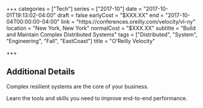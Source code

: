 +++
categories = ["Tech"]
series = ["2017-10"]
date = "2017-10-01T19:13:02-04:00"
draft = false
earlyCost = "$XXX.XX"
end = "2017-10-04T00:00:00-04:00"
link = "https://conferences.oreilly.com/velocity/vl-ny"
location = "New York, New York"
normalCost = "$XXX.XX"
subtitle = "Build and Maintain Complex Distributed Systems"
tags = ["Distributed", "System", "Engineering", "Fall", "EastCoast"]
title = "O'Reilly Velocity"

+++
<!--more-->

## Additional Details

Complex resilient systems are the core of your business.

Learn the tools and skills you need to improve end-to-end performance.